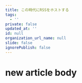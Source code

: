 ```yaml
---
title: この時代にRSSをホストする
tags:
  - ''
private: false
updated_at: ''
id: null
organization_url_name: null
slide: false
ignorePublish: false
---
```

# new article body
